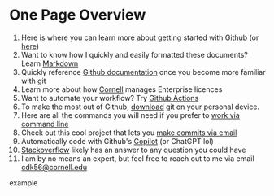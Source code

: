 # One Page Overview

1. Here is where you can learn more about getting started with [Github](https://docs.github.com/en/get-started) (or [here](https://git-scm.com/docs/gittutorial))
2. Want to know how I quickly and easily formatted these documents? Learn [Markdown](https://www.markdownguide.org/basic-syntax/)
3. Quickly reference [Github documentation](https://git-scm.com/docs/git) once you become more familiar with git
4. Learn more about how [Cornell](https://it.coecis.cornell.edu/github/) manages Enterprise licences
5. Want to automate your workflow? Try [Github Actions](https://docs.github.com/en/actions/learn-github-actions/understanding-github-actions)
6. To make the most out of Github, [download](https://git-scm.com/downloads) git on your personal device.
7. Here are all the commands you will need if you prefer to [work via command line](https://git-scm.com/docs)
8. Check out this cool project that lets you [make commits via email](https://fire.fundersclub.com/)
9. Automatically code with Github's [Copilot](https://github.com/features/copilot) (or ChatGPT lol)
10. [Stackoverflow](https://stackoverflow.com/) likely has an answer to any question you could have
11. I am by no means an expert, but feel free to reach out to me via email <cdk56@cornell.edu>

example

